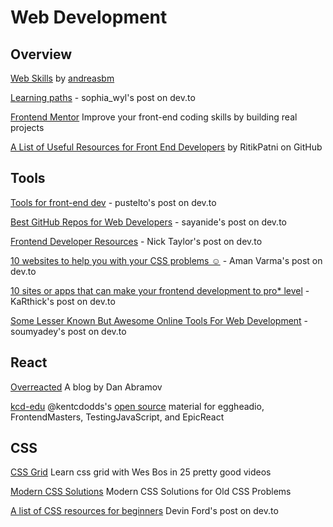 # Web Development

## Overview

[Web Skills](https://andreasbm.github.io/web-skills/) by [andreasbm](https://github.com/andreasbm/web-skills)

[Learning paths](https://dev.to/sophia_wyl/absolute-top-learning-priorities-for-getting-the-first-junior-software-engineering-job-9ii) - sophia_wyl's post on dev.to

[Frontend Mentor](https://www.frontendmentor.io/) Improve your front-end coding skills by building real projects

[A List of Useful Resources for Front End Developers](https://github.com/RitikPatni/Front-End-Web-Development-Resources) by RitikPatni on GitHub

## Tools

[Tools for front-end dev](https://dev.to/pustelto/tools-i-use-for-front-end-dev-3ekn) - pustelto's post on dev.to

[Best GitHub Repos for Web Developers](https://dev.to/sayanide/best-github-repos-for-web-developers-9id) - sayanide's post on dev.to

[Frontend Developer Resources](https://dev.to/nickytonline/share-some-frontend-resources-15j5) - Nick Taylor's post on dev.to

[10 websites to help you with your CSS problems ☺](https://dev.to/amanajayvarma/10-website-to-help-you-with-your-css-problems-2poi) - Aman Varma's post on dev.to

[10 sites or apps that can make your frontend development to pro* level](https://dev.to/karthick3018/10-sites-or-apps-that-can-make-your-frontend-development-to-pro-level-459p) - KaRthick's post on dev.to

[Some Lesser Known But Awesome Online Tools For Web Development](https://dev.to/soumyadey/some-lesser-known-but-awesome-online-tools-for-web-development-10fa) - soumyadey's post on dev.to

## React

[Overreacted](https://overreacted.io/) A blog by Dan Abramov

[kcd-edu](https://github.com/topics/kcd-edu) @kentcdodds's [open source](https://twitter.com/kentcdodds/status/1256060182938791941) material for eggheadio, FrontendMasters, TestingJavaScript, and EpicReact

## CSS

[CSS Grid](https://cssgrid.io/) Learn css grid with Wes Bos in 25 pretty good videos

[Modern CSS Solutions](https://moderncss.dev/) Modern CSS Solutions for Old CSS Problems

[A list of CSS resources for beginners](https://dev.to/devindford/a-list-of-css-resources-for-beginners-2ff5) Devin Ford's post on dev.to
